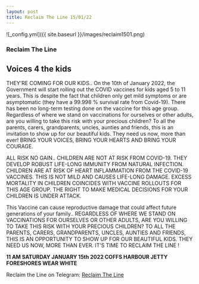 ```yaml
---
layout: post
title: Reclaim The Line 15/01/22
---
```



![_config.yml]({{ site.baseurl }}/images/reclaim1501.png)

### Reclaim The Line

## Voices 4 the kids

THEY’RE COMING FOR OUR KIDS..
On the 10th of January 2022, the Government will start
rolling out the COVID vaccines for kids aged 5 to 11 years.
This is despite the fact that children only get
mild symptoms or are asymptomatic (they have a 99.998 %
survival rate from Covid-19). There has been no long-term
testing done on the vaccine for this age group.
Regardless of where we stand on vaccinations for
ourselves or other adults, are you willing to take
this risk with your precious children?
To all the parents, carers, grandparents, uncles, aunties
and friends, this is an invitation to show up for
our beautiful kids. They need us now, more than ever!
BRING YOUR VOICES, BRING YOUR HEARTS
AND BRING YOUR COURAGE.


ALL RISK NO GAIN..
CHILDREN ARE NOT AT RISK
FROM COVID-19.
THEY DEVELOP ROBUST LIFE-LONG
IMMUNITY FROM NATURAL INFECTION.
CHILDREN ARE AT RISK OF HEART
INFLAMMATION FROM THE COVID-19
VACCINES. THIS IS NOT MILD AND
CAUSES LIFE-LONG DAMAGE.
EXCESS MORTALITY IN CHILDREN
COINCIDES WITH VACCINE ROLLOUTS
FOR THIS AGE GROUP.
THE RIGHT TO MAKE MEDICAL DECISIONS
FOR YOUR CHILDREN IS UNDER ATTACK.


This Vaccine can cause reproductive
damage that could affect future
generations of your family..
REGARDLESS OF WHERE WE STAND ON
VACCINATIONS FOR OURSELVES OR OTHER
ADULTS, ARE YOU WILLING TO TAKE THIS
RISK WITH YOUR PRECIOUS CHILDREN?
TO ALL THE PARENTS, CARERS, GRANDPARENTS,
UNCLES, AUNTIES AND FRIENDS,
THIS IS AN OPPORTUNITY TO SHOW UP
FOR OUR BEAUTIFUL KIDS.
THEY NEED US NOW, MORE THAN EVER.
IT’S TIME TO
RECLAIM THE LINE !

**11 AM SATURDAY JANUARY 15th 2022
COFFS HARBOUR JETTY FORESHORES
WEAR WHITE**

Reclaim the Line on Telegram:
[Reclaim The Line](https://t.me/ReclaimTheLine)

